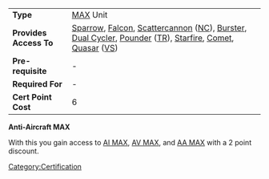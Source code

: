 |                        |                                                                                                                                                                                                                                                                                                                                                                                                                                                    |
| ---------------------- | -------------------------------------------------------------------------------------------------------------------------------------------------------------------------------------------------------------------------------------------------------------------------------------------------------------------------------------------------------------------------------------------------------------------------------------------------- |
| **Type**               | [MAX](MAX.md "wikilink") Unit                                                                                                                                                                                                                                                                                                                                                                                                                      |
| **Provides Access To** | [Sparrow](Sparrow.md "wikilink"), [Falcon](Falcon.md "wikilink"), [Scattercannon](Scattercannon.md "wikilink") ([NC](New_Conglomerate.md "wikilink")), [Burster](Burster.md "wikilink"), [Dual Cycler](Dual_Cycler.md "wikilink"), [Pounder](Pounder.md "wikilink") ([TR](Terran_Republic.md "wikilink")), [Starfire](Starfire.md "wikilink"), [Comet](Comet.md "wikilink"), [Quasar](Quasar.md "wikilink") ([VS](Vanu_Sovereignty.md "wikilink")) |
| **Pre-requisite**      | \-                                                                                                                                                                                                                                                                                                                                                                                                                                                 |
| **Required For**       | \-                                                                                                                                                                                                                                                                                                                                                                                                                                                 |
| **Cert Point Cost**    | 6                                                                                                                                                                                                                                                                                                                                                                                                                                                  |

**Anti-Aircraft MAX**

With this you gain access to [AI
MAX](</Anti-Infantry_MAX_(Certification)> "wikilink"), [AV
MAX](</Anti-Vehicle_MAX_(Certification)> "wikilink"), and [AA
MAX](</Anti-Aircraft_MAX_(Certification)> "wikilink") with a 2 point
discount.

[Category:Certification](Category:Certification.md "wikilink")
